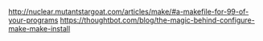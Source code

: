 http://nuclear.mutantstargoat.com/articles/make/#a-makefile-for-99-of-your-programs
https://thoughtbot.com/blog/the-magic-behind-configure-make-make-install
